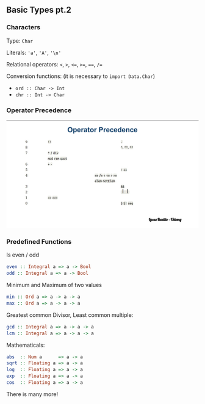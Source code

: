 ## Basic Types pt.2

### Characters

Type: `Char`

Literals: `'a'`, `'A'`, `'\n'`

Relational operators: `<`, `>`, `<=`, `>=`, `==`, `/=`

Conversion functions: (it is necessary to `import Data.Char`)

- `ord :: Char -> Int`
- `chr :: Int -> Char`

### Operator Precedence

![operator-precedence](operator-precedence.png)

### Predefined Functions

Is even / odd

```hs
even :: Integral a => a -> Bool
odd :: Integral a => a -> Bool
```

Minimum and Maximum of two values

```hs
min :: Ord a => a -> a -> a
max :: Ord a => a -> a -> a
```

Greatest common Divisor, Least common multiple:

```hs
gcd :: Integral a => a -> a -> a
lcm :: Integral a => a -> a -> a
```

Mathematicals:

```hs
abs  :: Num a      => a -> a
sqrt :: Floating a => a -> a
log  :: Floating a => a -> a
exp  :: Floating a => a -> a
cos  :: Floating a => a -> a
```

There is many more!
